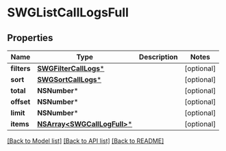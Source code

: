 # SWGListCallLogsFull

## Properties
Name | Type | Description | Notes
------------ | ------------- | ------------- | -------------
**filters** | [**SWGFilterCallLogs***](SWGFilterCallLogs.md) |  | [optional] 
**sort** | [**SWGSortCallLogs***](SWGSortCallLogs.md) |  | [optional] 
**total** | **NSNumber*** |  | [optional] 
**offset** | **NSNumber*** |  | [optional] 
**limit** | **NSNumber*** |  | [optional] 
**items** | [**NSArray&lt;SWGCallLogFull&gt;***](SWGCallLogFull.md) |  | [optional] 

[[Back to Model list]](../README.md#documentation-for-models) [[Back to API list]](../README.md#documentation-for-api-endpoints) [[Back to README]](../README.md)


